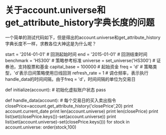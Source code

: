 # 关于account.universe和get_attribute_history字典长度的问题

一个简单的测试代码如下，但是得出的account.universe和get_attribute_history字典长度不一样，求教各位大神这是为什么呢？


start = '2014-01-01'                       # 回测起始时间
end = '2015-01-01'                         # 回测结束时间
benchmark = 'HS300'                        # 策略参考标准
universe = set_universe('HS300')  # 证券池，支持股票和基金
capital_base = 100000                      # 起始资金
freq = 'd'                                 # 策略类型，'d'表示日间策略使用日线回测
refresh_rate = 1                           # 调仓频率，表示执行handle_data的时间间隔，由于freq = 'd'，时间间隔的单位为交易日

def initialize(account):                   # 初始化虚拟账户状态
    pass

def handle_data(account):                  # 每个交易日的买入卖出指令
    closePrice=account.get_attribute_history('closePrice',20)
    print account.current_date
    print len(account.universe)
    print len(closePrice)
    print list(set(closePrice.keys())-set(account.universe))
    print list(set(account.universe)-set(closePrice.keys()))
    for stock in account.universe:
        order(stock,100)